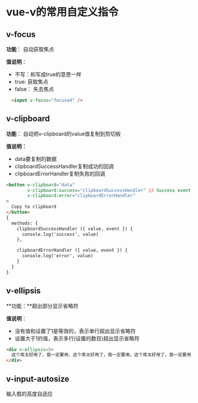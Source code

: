 # vue-v的常用自定义指令

## v-focus

**功能**： 自动获取焦点

**值说明**：

* 不写：和写成true的意思一样
* true: 获取焦点
* false： 失去焦点

```html
  <input v-focus="focused" />
```

## v-clipboard
**功能**： 自动把v-clipboard的value值复制到剪切板

**值说明：**

* data要复制的数据
* clipboardSuccessHandler复制成功的回调
* clipboardErrorHandler复制失败的回调

```html
<button v-clipboard="data"
        v-clipboard:success="clipboardSuccessHandler" // Success event handler
        v-clipboard:error="clipboardErrorHandler"
>
  Copy to clipboard
</button>
{
  methods: {
    clipboardSuccessHandler ({ value, event }) {
      console.log('success', value)
    },

    clipboardErrorHandler ({ value, event }) {
      console.log('error', value)
    }
  }
}
```



## v-ellipsis

**功能：**超出部分显示省略符

**值说明**：

* 没有值和设置了1是等效的，表示单行超出显示省略符
* 设置大于1的值，表示多行(设置的数目)超出显示省略符

```html
<div v-ellipsis=5>
  这个库太好用了，我一定要用，这个库太好用了，我一定要用，这个库太好用了，我一定要用，这个库太好用了，我一定要用，这个库太好用了，我一定要用，这个库太好用了，我一定要用，这个库太好用了，我一定要用，这个库太好用了，我一定要用，这个库太好用了，我一定要用，这个库太好用了，我一定要用，这个库太好用了，我一定要用，这个库太好用了，我一定要用，这个库太好用了，我一定要用，这个库太好用了，我一定要用，
</div>
```



## v-input-autosize
输入框的高度自适应

